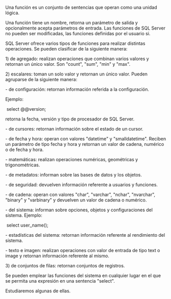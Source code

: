 Una función es un conjunto de sentencias que operan como una unidad lógica.



Una función tiene un nombre, retorna un parámetro de salida y opcionalmente acepta parámetros de entrada. Las funciones de SQL Server no pueden ser modificadas, las funciones definidas por el usuario si.



SQL Server ofrece varios tipos de funciones para realizar distintas operaciones. Se pueden clasificar de la siguiente manera:



1\) de agregado: realizan operaciones que combinan varios valores y retornan un único valor. Son "count", "sum", "min" y "max".



2\) escalares: toman un solo valor y retornan un único valor. Pueden agruparse de la siguiente manera:



\- de configuración: retornan información referida a la configuración.

Ejemplo:



&nbsp;select @@version;

retorna la fecha, versión y tipo de procesador de SQL Server.



\- de cursores: retornan información sobre el estado de un cursor.



\- de fecha y hora: operan con valores "datetime" y "smalldatetime". Reciben un parámetro de tipo fecha y hora y retornan un valor de cadena, numérico o de fecha y hora.



\- matemáticas: realizan operaciones numéricas, geométricas y trigonométricas.



\- de metadatos: informan sobre las bases de datos y los objetos.



\- de seguridad: devuelven información referente a usuarios y funciones.



\- de cadena: operan con valores "char", "varchar", "nchar", "nvarchar", "binary" y "varbinary" y devuelven un valor de cadena o numérico.



\- del sistema: informan sobre opciones, objetos y configuraciones del sistema. Ejemplo:



&nbsp;select user\_name();

\- estadísticas del sistema: retornan información referente al rendimiento del sistema.



\- texto e imagen: realizan operaciones con valor de entrada de tipo text o image y retornan información referente al mismo.



3\) de conjuntos de filas: retornan conjuntos de registros.



Se pueden emplear las funciones del sistema en cualquier lugar en el que se permita una expresión en una sentencia "select".



Estudiaremos algunas de ellas.

